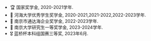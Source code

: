 - 🏆 国家奖学金, 2020-2021学年.  
- 🥇 河海大学优秀学生奖学金, 2020-2021,2021-2022,2022-2023学年.  
- 🏅 南京市通达海企业奖学金, 2022-2023学年.  
- 🌟 南京大学研究生一等奖学金, 2023-2024学年.  
- 🎖️ 蓝桥杯本科组国赛三等奖, 2023年6月.